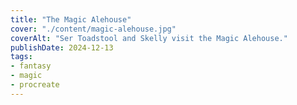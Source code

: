 ```yaml
---
title: "The Magic Alehouse"
cover: "./content/magic-alehouse.jpg"
coverAlt: "Ser Toadstool and Skelly visit the Magic Alehouse."
publishDate: 2024-12-13
tags:
- fantasy
- magic
- procreate
---
```

